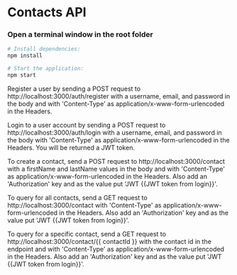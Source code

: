 # Contacts API



### Open a terminal window in the root folder
``` bash
# Install dependencies:
npm install

# Start the application:
npm start

```

Register a user by sending a POST request to http://localhost:3000/auth/register with a username, email, and password in the body and with 'Content-Type' as application/x-www-form-urlencoded in the Headers.

Login to a user account by sending a POST request to http://localhost:3000/auth/login with a username, email, and password in the body with 'Content-Type' as application/x-www-form-urlencoded in the Headers. You will be returned a JWT token. 


To create a contact, send a POST request to http://localhost:3000/contact
with a firstName and lastName values in the body and with 'Content-Type' as application/x-www-form-urlencoded in the Headers. Also add an 'Authorization' key and as the value put 'JWT {{JWT token from login}}'.

To query for all contacts, send a GET request to http://localhost:3000/contact with 'Content-Type' as application/x-www-form-urlencoded in the Headers. Also add an 'Authorization' key and as the value put 'JWT {{JWT token from login}}'.

To query for a specific contact, send a GET request to http://localhost:3000/contact/{{ contactId }} with the contact id in the endpoint and with 'Content-Type' as application/x-www-form-urlencoded in the Headers. Also add an 'Authorization' key and as the value put 'JWT {{JWT token from login}}'.
